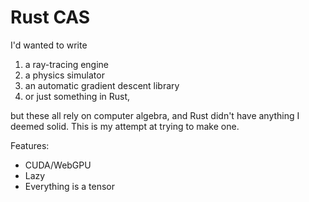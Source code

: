 # Rust CAS

I'd wanted to write

1. a ray-tracing engine
2. a physics simulator
3. an automatic gradient descent library
4. or just something in Rust,

but these all rely on computer algebra, and Rust didn't have anything I deemed solid. This is my attempt at trying to make one.

Features:

- CUDA/WebGPU
- Lazy
- Everything is a tensor
